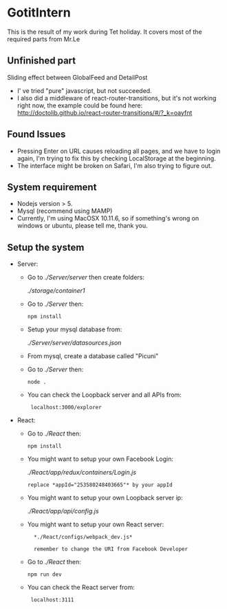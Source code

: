 # GotitIntern

This is the result of my work during Tet holiday.
It covers most of the required parts from Mr.Le

## Unfinished part
 Sliding effect between GlobalFeed and DetailPost
 - I' ve tried "pure" javascript, but not succeeded.
 - I also did a middleware of react-router-transitions, but it's not working right now,
 the example could be found here: http://doctolib.github.io/react-router-transitions/#/?_k=oayfnt
 
## Found Issues

- Pressing Enter on URL causes reloading all pages, and we have to login again,
I'm trying to fix this by checking LocalStorage at the beginning.
- The interface might be broken on Safari, I'm also trying to figure out.

## System requirement

- Nodejs version > 5.
- Mysql (recommend using MAMP)
- Currently, I'm using MacOSX 10.11.6, so if something's wrong on windows or ubuntu,
please tell me, thank you.

## Setup the system

- Server:
    + Go to *./Server/server* then create folders:
     
        *./storage/container1*
    
    + Go to *./Server* then:
        ```
        npm install
        ```     
    + Setup your mysql database from: 
    
        *./Server/server/datasources.json*
    
    + From mysql, create a database called "Picuni"
    + Go to *./Server* then:
        ```
        node .
        ```    
    + You can check the Loopback server and all APIs from:
         ```
          localhost:3000/explorer 
         ```    
         
- React:
    + Go to *./React* then:
        ```
        npm install
        ```     
    + You might want to setup your own Facebook Login: 
    
        *./React/app/redux/containers/Login.js*
         
          replace *appId="253580248403665"* by your appId
    
    + You might want to setup your own Loopback server ip: 
        
        *./React/app/api/config.js*
         
    + You might want to setup your own React server: 
        
            *./React/configs/webpack_dev.js*
             
            remember to change the URI from Facebook Developer
    
    + Go to *./React* then:
        ```
        npm run dev
        ```    
    + You can check the React server from:
         ```
          localhost:3111 
         ```    
         
    